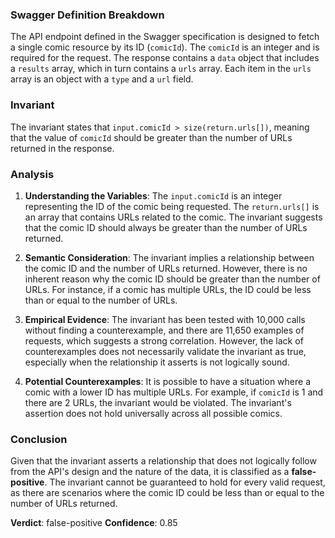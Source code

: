 ### Swagger Definition Breakdown
The API endpoint defined in the Swagger specification is designed to fetch a single comic resource by its ID (`comicId`). The `comicId` is an integer and is required for the request. The response contains a `data` object that includes a `results` array, which in turn contains a `urls` array. Each item in the `urls` array is an object with a `type` and a `url` field.

### Invariant
The invariant states that `input.comicId > size(return.urls[])`, meaning that the value of `comicId` should be greater than the number of URLs returned in the response.

### Analysis
1. **Understanding the Variables**: The `input.comicId` is an integer representing the ID of the comic being requested. The `return.urls[]` is an array that contains URLs related to the comic. The invariant suggests that the comic ID should always be greater than the number of URLs returned.

2. **Semantic Consideration**: The invariant implies a relationship between the comic ID and the number of URLs returned. However, there is no inherent reason why the comic ID should be greater than the number of URLs. For instance, if a comic has multiple URLs, the ID could be less than or equal to the number of URLs.

3. **Empirical Evidence**: The invariant has been tested with 10,000 calls without finding a counterexample, and there are 11,650 examples of requests, which suggests a strong correlation. However, the lack of counterexamples does not necessarily validate the invariant as true, especially when the relationship it asserts is not logically sound.

4. **Potential Counterexamples**: It is possible to have a situation where a comic with a lower ID has multiple URLs. For example, if `comicId` is 1 and there are 2 URLs, the invariant would be violated. The invariant's assertion does not hold universally across all possible comics.

### Conclusion
Given that the invariant asserts a relationship that does not logically follow from the API's design and the nature of the data, it is classified as a **false-positive**. The invariant cannot be guaranteed to hold for every valid request, as there are scenarios where the comic ID could be less than or equal to the number of URLs returned. 

**Verdict**: false-positive
**Confidence**: 0.85
